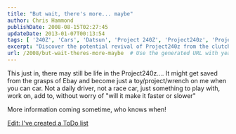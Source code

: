 ```yaml
---
title: "But wait, there's more... maybe"
author: Chris Hammond
publishDate: 2008-08-15T02:27:45
updateDate: 2013-01-07T00:13:54
tags: [ '240Z', 'Cars', 'Datsun', 'Project 240Z', 'Project240z', 'Project240Zcom' ]
excerpt: "Discover the potential revival of Project240z from the clutches of Ebay. Stay tuned for updates on this passion project and its exciting journey ahead!"
url: /2008/but-wait-theres-more-maybe  # Use the generated URL with year
---
```

<p>This just in, there may still be life in the Project240z.... It might get saved from the grasps of Ebay and become just a toy/project/wrench on me when you can car. Not a daily driver, not a race car, just something to play with, work on, add to, without worry of &quot;will it make it faster or slower&quot;</p> <p>More information coming sometime, who knows when!</p> <p><a href="https://www.project240z.com/ToDoList/tabid/85/Default.aspx">Edit: I've created a ToDo list</a></p>


